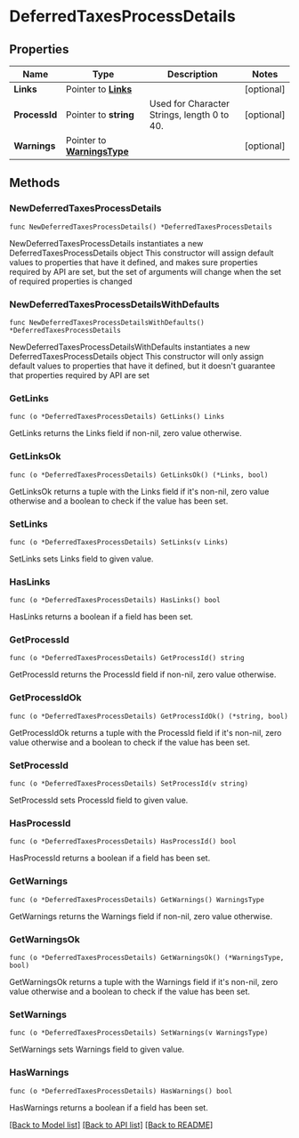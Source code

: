 # DeferredTaxesProcessDetails

## Properties

Name | Type | Description | Notes
------------ | ------------- | ------------- | -------------
**Links** | Pointer to [**Links**](Links.md) |  | [optional] 
**ProcessId** | Pointer to **string** | Used for Character Strings, length 0 to 40. | [optional] 
**Warnings** | Pointer to [**WarningsType**](WarningsType.md) |  | [optional] 

## Methods

### NewDeferredTaxesProcessDetails

`func NewDeferredTaxesProcessDetails() *DeferredTaxesProcessDetails`

NewDeferredTaxesProcessDetails instantiates a new DeferredTaxesProcessDetails object
This constructor will assign default values to properties that have it defined,
and makes sure properties required by API are set, but the set of arguments
will change when the set of required properties is changed

### NewDeferredTaxesProcessDetailsWithDefaults

`func NewDeferredTaxesProcessDetailsWithDefaults() *DeferredTaxesProcessDetails`

NewDeferredTaxesProcessDetailsWithDefaults instantiates a new DeferredTaxesProcessDetails object
This constructor will only assign default values to properties that have it defined,
but it doesn't guarantee that properties required by API are set

### GetLinks

`func (o *DeferredTaxesProcessDetails) GetLinks() Links`

GetLinks returns the Links field if non-nil, zero value otherwise.

### GetLinksOk

`func (o *DeferredTaxesProcessDetails) GetLinksOk() (*Links, bool)`

GetLinksOk returns a tuple with the Links field if it's non-nil, zero value otherwise
and a boolean to check if the value has been set.

### SetLinks

`func (o *DeferredTaxesProcessDetails) SetLinks(v Links)`

SetLinks sets Links field to given value.

### HasLinks

`func (o *DeferredTaxesProcessDetails) HasLinks() bool`

HasLinks returns a boolean if a field has been set.

### GetProcessId

`func (o *DeferredTaxesProcessDetails) GetProcessId() string`

GetProcessId returns the ProcessId field if non-nil, zero value otherwise.

### GetProcessIdOk

`func (o *DeferredTaxesProcessDetails) GetProcessIdOk() (*string, bool)`

GetProcessIdOk returns a tuple with the ProcessId field if it's non-nil, zero value otherwise
and a boolean to check if the value has been set.

### SetProcessId

`func (o *DeferredTaxesProcessDetails) SetProcessId(v string)`

SetProcessId sets ProcessId field to given value.

### HasProcessId

`func (o *DeferredTaxesProcessDetails) HasProcessId() bool`

HasProcessId returns a boolean if a field has been set.

### GetWarnings

`func (o *DeferredTaxesProcessDetails) GetWarnings() WarningsType`

GetWarnings returns the Warnings field if non-nil, zero value otherwise.

### GetWarningsOk

`func (o *DeferredTaxesProcessDetails) GetWarningsOk() (*WarningsType, bool)`

GetWarningsOk returns a tuple with the Warnings field if it's non-nil, zero value otherwise
and a boolean to check if the value has been set.

### SetWarnings

`func (o *DeferredTaxesProcessDetails) SetWarnings(v WarningsType)`

SetWarnings sets Warnings field to given value.

### HasWarnings

`func (o *DeferredTaxesProcessDetails) HasWarnings() bool`

HasWarnings returns a boolean if a field has been set.


[[Back to Model list]](../README.md#documentation-for-models) [[Back to API list]](../README.md#documentation-for-api-endpoints) [[Back to README]](../README.md)


